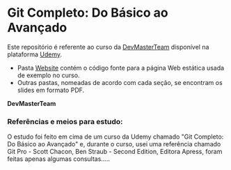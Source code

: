 # Git Completo: Do Básico ao Avançado

Este repositório é referente ao curso da [DevMasterTeam](http://www.devmasterteam.com/) disponível na plataforma [Udemy](https://www.udemy.com/course/git-completo-do-basico-ao-avancado/?referralCode=23BF453C75F742F0926F).

- Pasta [Website](https://github.com/DevMasterTeam/Udemy-Git/tree/master/Website) contém o código fonte para a página Web estática usada de exemplo no curso.
- Outras pastas, nomeadas de acordo com cada seção, se encontram os slides em formato PDF.

**DevMasterTeam**

### Referências e meios para estudo:
O estudo foi feito em cima de um curso da Udemy chamado "Git Completo: Do Básico ao Avançado" e, durante o curso, usei uma referência chamado Git Pro - Scott Chacon, Ben Straub - Second Edition, Editora Apress, foram feitas apenas algumas consultas.....